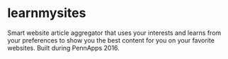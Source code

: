# learnmysites
Smart website article aggregator that uses your interests and learns from your preferences to show you the best content for you on your favorite websites. Built during PennApps 2016.
